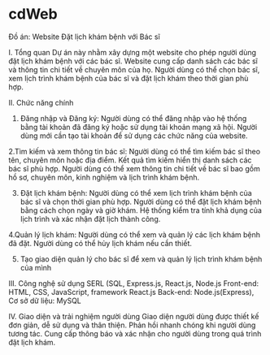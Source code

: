 # cdWeb
Đồ án: Website Đặt lịch khám bệnh với Bác sĩ

I. Tổng quan
Dự án này nhằm xây dựng một website cho phép người dùng đặt lịch khám bệnh với các bác sĩ. Website cung cấp danh sách các bác sĩ và thông tin chi tiết về chuyên môn của họ. Người dùng có thể chọn bác sĩ, xem lịch trình khám bệnh của bác sĩ và đặt lịch khám theo thời gian phù hợp.

II. Chức năng chính
1. Đăng nhập và Đăng ký:
Người dùng có thể đăng nhập vào hệ thống bằng tài khoản đã đăng ký hoặc sử dụng tài khoản mạng xã hội.
Người dùng mới cần tạo tài khoản để sử dụng các chức năng của website.

2.Tìm kiếm và xem thông tin bác sĩ:
Người dùng có thể tìm kiếm bác sĩ theo tên, chuyên môn hoặc địa điểm.
Kết quả tìm kiếm hiển thị danh sách các bác sĩ phù hợp.
Người dùng có thể xem thông tin chi tiết về bác sĩ bao gồm hồ sơ, chuyên môn, kinh nghiệm và lịch trình khám bệnh.

3. Đặt lịch khám bệnh:
Người dùng có thể xem lịch trình khám bệnh của bác sĩ và chọn thời gian phù hợp.
Người dùng có thể đặt lịch khám bệnh bằng cách chọn ngày và giờ khám.
Hệ thống kiểm tra tính khả dụng của lịch trình và xác nhận đặt lịch thành công.

4.Quản lý lịch khám:
Người dùng có thể xem và quản lý các lịch khám bệnh đã đặt.
Người dùng có thể hủy lịch khám nếu cần thiết.

5. Tạo giao diện quản lý cho bác sĩ để xem và quản lý lịch trình khám bệnh của mình

III. Công nghệ sử dụng SERL (SQL, Express.js, React.js, Node.js
Front-end: HTML, CSS, JavaScript, framework React.js
Back-end: Node.js(Express),
Cơ sở dữ liệu: MySQL

IV. Giao diện và trải nghiệm người dùng
Giao diện người dùng được thiết kế đơn giản, dễ sử dụng và thân thiện.
Phản hồi nhanh chóng khi người dùng tương tác.
Cung cấp thông báo và xác nhận cho người dùng trong quá trình đặt lịch khám.
